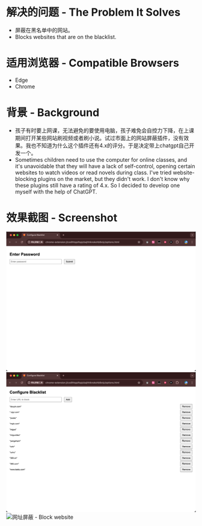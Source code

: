 # 解决的问题 - The Problem It Solves
 - 屏蔽在黑名单中的网站。
 - Blocks websites that are on the blacklist.
# 适用浏览器 - Compatible Browsers
 - Edge
 - Chrome
# 背景 - Background
 - 孩子有时要上网课，无法避免的要使用电脑，孩子难免会自控力下降，在上课期间打开某些网站刷视频或者刷小说。试过市面上的网站屏蔽插件，没有效果。我也不知道为什么这个插件还有4.x的评分。于是决定带上chatgpt自己开发一个。
 - Sometimes children need to use the computer for online classes, and it's unavoidable that they will have a lack of self-control, opening certain websites to watch videos or read novels during class. I've tried website-blocking plugins on the market, but they didn't work. I don't know why these plugins still have a rating of 4.x. So I decided to develop one myself with the help of ChatGPT.

# 效果截图 - Screenshot
![进入管理模式 - Administrator](https://github.com/richardguancn/Blockurl/blob/main/WX20240924-192522@2x.png?raw=true)
![设置黑名单 - Black List](https://github.com/richardguancn/Blockurl/blob/main/WX20240924-192538@2x.png?raw=true)
![网址屏蔽 - Block website](https://github.com/richardguancn/Blockurl/blob/main/WX20240924-192557@2x.png?raw=true)
